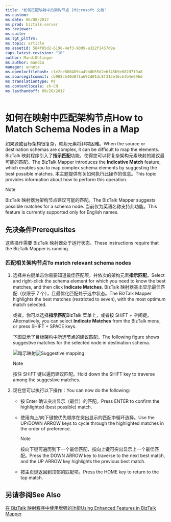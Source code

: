 ```yaml
---
title: "如何匹配映射中的架构节点 |Microsoft 文档"
ms.custom: 
ms.date: 06/08/2017
ms.prod: biztalk-server
ms.reviewer: 
ms.suite: 
ms.tgt_pltfrm: 
ms.topic: article
ms.assetid: 584f85d2-6198-4ef3-90d9-a322f1457d9a
caps.latest.revision: "10"
author: MandiOhlinger
ms.author: mandia
manager: anneta
ms.openlocfilehash: c1e2ce880489ca49b0b55d2e6f45b9e887d719a8
ms.sourcegitcommit: cb908c540d8f1a692d01dc8f313e16cb4b4e696d
ms.translationtype: MT
ms.contentlocale: zh-CN
ms.lasthandoff: 09/20/2017
---
```

# <a name="how-to-match-schema-nodes-in-a-map"></a><span data-ttu-id="a04d4-102">如何在映射中匹配架构节点</span><span class="sxs-lookup"><span data-stu-id="a04d4-102">How to Match Schema Nodes in a Map</span></span>
<span data-ttu-id="a04d4-103">如果源或目标架构很复杂，映射元素将非常困难。</span><span class="sxs-lookup"><span data-stu-id="a04d4-103">When the source or destination schemas are complex, it can be difficult to map the elements.</span></span> <span data-ttu-id="a04d4-104">BizTalk 映射程序引入了**指示匹配**功能，使得您可以将复杂架构元素映射的建议最可能的匹配。</span><span class="sxs-lookup"><span data-stu-id="a04d4-104">The BizTalk Mapper introduces the **Indicative Match** feature, which enables you to map complex schema elements by suggesting the best possible matches.</span></span> <span data-ttu-id="a04d4-105">本主题提供有关如何执行此操作的信息。</span><span class="sxs-lookup"><span data-stu-id="a04d4-105">This topic provides information about how to perform this operation.</span></span>  
  
> [!NOTE]
>  <span data-ttu-id="a04d4-106">BizTalk 映射器为架构节点建议可能的匹配。</span><span class="sxs-lookup"><span data-stu-id="a04d4-106">The BizTalk Mapper suggests possible matches for a schema node.</span></span> <span data-ttu-id="a04d4-107">当前仅为英语名称支持此功能。</span><span class="sxs-lookup"><span data-stu-id="a04d4-107">This feature is currently supported only for English names.</span></span>  
  
## <a name="prerequisites"></a><span data-ttu-id="a04d4-108">先决条件</span><span class="sxs-lookup"><span data-stu-id="a04d4-108">Prerequisites</span></span>  
 <span data-ttu-id="a04d4-109">这些操作需要 BizTalk 映射器处于运行状态。</span><span class="sxs-lookup"><span data-stu-id="a04d4-109">These instructions require that the BizTalk Mapper is running.</span></span>  
  
### <a name="to-match-relevant-schema-nodes"></a><span data-ttu-id="a04d4-110">匹配相关架构节点</span><span class="sxs-lookup"><span data-stu-id="a04d4-110">To match relevant schema nodes</span></span>  
  
1.  <span data-ttu-id="a04d4-111">选择并右键单击你需要知道最佳匹配项，并依次的架构元素**指示匹配**。</span><span class="sxs-lookup"><span data-stu-id="a04d4-111">Select and right-click the schema element for which you need to know the best matches, and then click **Indicate Matches**.</span></span> <span data-ttu-id="a04d4-112">BizTalk 映射器突出显示最佳匹配（仅限于 7 个），且最优化匹配处于选中状态。</span><span class="sxs-lookup"><span data-stu-id="a04d4-112">The BizTalk Mapper highlights the best matches (restricted to seven), with the most optimum match selected.</span></span>  
  
     <span data-ttu-id="a04d4-113">或者，你可以选择**指示匹配**BizTalk 菜单上，或者按 SHIFT + 空间键。</span><span class="sxs-lookup"><span data-stu-id="a04d4-113">Alternatively, you can select **Indicate Matches** from the BizTalk menu, or press SHIFT + SPACE keys.</span></span>  
  
     <span data-ttu-id="a04d4-114">下图显示了目标架构中所选节点的建议匹配。</span><span class="sxs-lookup"><span data-stu-id="a04d4-114">The following figure shows suggestive matches for the selected node in destination schema.</span></span>  
  
     <span data-ttu-id="a04d4-115">![暗示映射](../core/media/suggestive-mapping.gif "Suggestive_Mapping")</span><span class="sxs-lookup"><span data-stu-id="a04d4-115">![Suggestive mapping](../core/media/suggestive-mapping.gif "Suggestive_Mapping")</span></span>  
  
    > [!NOTE]
    >  <span data-ttu-id="a04d4-116">按住 SHIFT 键以遍历建议匹配。</span><span class="sxs-lookup"><span data-stu-id="a04d4-116">Hold down the SHIFT key to traverse among the suggestive matches.</span></span>  
  
2.  <span data-ttu-id="a04d4-117">现在您可以执行以下操作：</span><span class="sxs-lookup"><span data-stu-id="a04d4-117">You can now do the following:</span></span>  
  
    -   <span data-ttu-id="a04d4-118">按 Enter 确认突出显示（最佳）的匹配。</span><span class="sxs-lookup"><span data-stu-id="a04d4-118">Press ENTER to confirm the highlighted (best possible) match.</span></span>  
  
    -   <span data-ttu-id="a04d4-119">使用向上/向下键按优先顺序在突出显示的匹配中循环选择。</span><span class="sxs-lookup"><span data-stu-id="a04d4-119">Use the UP/DOWN ARROW keys to cycle through the highlighted matches in the order of preference.</span></span>  
  
        > [!NOTE]
        >  <span data-ttu-id="a04d4-120">按向下键可遍历到下一个最佳匹配，按向上键可突出显示上一个最佳匹配。</span><span class="sxs-lookup"><span data-stu-id="a04d4-120">Press the DOWN ARROW key to traverse to the next best match, and the UP ARROW key highlights the previous best match.</span></span>  
  
    -   <span data-ttu-id="a04d4-121">按主页键返回到顶部的匹配项。</span><span class="sxs-lookup"><span data-stu-id="a04d4-121">Press the HOME key to return to the top match.</span></span>  
  
## <a name="see-also"></a><span data-ttu-id="a04d4-122">另请参阅</span><span class="sxs-lookup"><span data-stu-id="a04d4-122">See Also</span></span>  
 [<span data-ttu-id="a04d4-123">在 BizTalk 映射程序中使用增强的功能</span><span class="sxs-lookup"><span data-stu-id="a04d4-123">Using Enhanced Features in BizTalk Mapper</span></span>](../core/using-enhanced-features-in-biztalk-mapper.md)